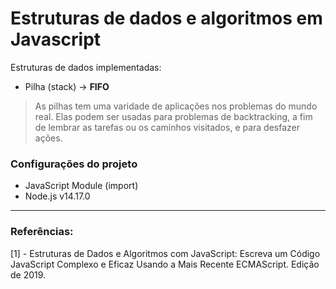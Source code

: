 # Estruturas de dados e algoritmos em Javascript

Estruturas de dados implementadas:

* Pilha (stack) -> **FIFO**

> As pilhas tem uma varidade de aplicações nos problemas do mundo real. Elas podem ser usadas para problemas de backtracking, a fim de lembrar as tarefas ou os caminhos visitados, e para desfazer ações.

### Configurações do projeto

* JavaScript Module (import)
* Node.js v14.17.0

---
### Referências:

[1] - Estruturas de Dados e Algoritmos com JavaScript: Escreva um Código JavaScript Complexo e Eficaz Usando a Mais Recente ECMAScript. Edição de 2019.